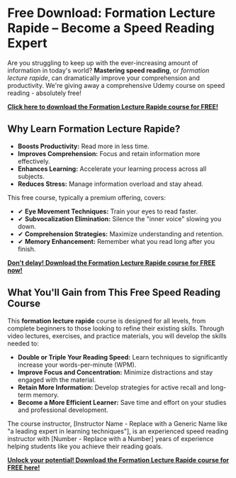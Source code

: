# Free Download: Formation Lecture Rapide – Become a Speed Reading Expert

Are you struggling to keep up with the ever-increasing amount of information in today's world? **Mastering speed reading**, or *formation lecture rapide*, can dramatically improve your comprehension and productivity. We're giving away a comprehensive Udemy course on speed reading - absolutely free!

[**Click here to download the Formation Lecture Rapide course for FREE!**](https://udemywork.com/formation-lecture-rapide)

## Why Learn Formation Lecture Rapide?

*   **Boosts Productivity:** Read more in less time.
*   **Improves Comprehension:** Focus and retain information more effectively.
*   **Enhances Learning:** Accelerate your learning process across all subjects.
*   **Reduces Stress:** Manage information overload and stay ahead.

This free course, typically a premium offering, covers:

*   ✔ **Eye Movement Techniques:** Train your eyes to read faster.
*   ✔ **Subvocalization Elimination:** Silence the "inner voice" slowing you down.
*   ✔ **Comprehension Strategies:** Maximize understanding and retention.
*   ✔ **Memory Enhancement:** Remember what you read long after you finish.

[**Don't delay! Download the Formation Lecture Rapide course for FREE now!**](https://udemywork.com/formation-lecture-rapide)

## What You'll Gain from This Free Speed Reading Course

This **formation lecture rapide** course is designed for all levels, from complete beginners to those looking to refine their existing skills. Through video lectures, exercises, and practice materials, you will develop the skills needed to:

*   **Double or Triple Your Reading Speed:** Learn techniques to significantly increase your words-per-minute (WPM).
*   **Improve Focus and Concentration:** Minimize distractions and stay engaged with the material.
*   **Retain More Information:** Develop strategies for active recall and long-term memory.
*   **Become a More Efficient Learner:** Save time and effort on your studies and professional development.

The course instructor, [Instructor Name - Replace with a Generic Name like "a leading expert in learning techniques"], is an experienced speed reading instructor with [Number - Replace with a Number] years of experience helping students like you achieve their reading goals.

[**Unlock your potential! Download the Formation Lecture Rapide course for FREE here!**](https://udemywork.com/formation-lecture-rapide)
